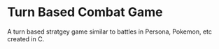 # Turn Based Combat Game 
A turn based stratgey game similar to battles in Persona, Pokemon, etc created in C.
